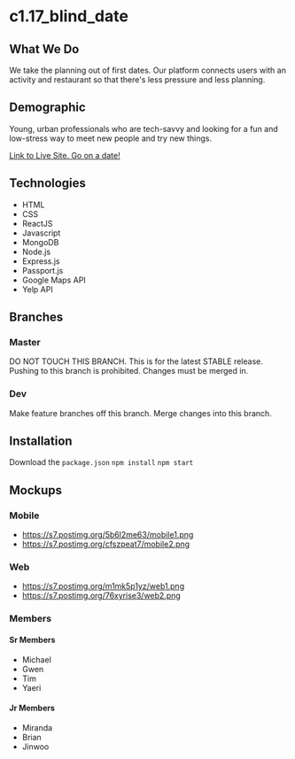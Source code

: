 # c1.17_blind_date
## What We Do
We take the planning out of first dates. Our platform connects users with an activity and restaurant so that there's less pressure and less planning.

## Demographic
Young, urban professionals who are tech-savvy and looking for a fun and low-stress way to meet new people and try new things.

<a href = "http://wynk.world/">Link to Live Site. Go on a date!</a>

## Technologies
- HTML
- CSS
- ReactJS
- Javascript
- MongoDB
- Node.js
- Express.js
- Passport.js
- Google Maps API
- Yelp API

## Branches
### Master
DO NOT TOUCH THIS BRANCH. This is for the latest STABLE release. Pushing to this branch is prohibited. Changes must be merged in.

### Dev
Make feature branches off this branch. Merge changes into this branch.

## Installation
Download the `package.json`
`npm install`
`npm start`

## Mockups
### Mobile
- https://s7.postimg.org/5b6l2me63/mobile1.png
- https://s7.postimg.org/cfszpeat7/mobile2.png

### Web
- https://s7.postimg.org/m1mk5p1yz/web1.png
- https://s7.postimg.org/76xyrise3/web2.png

### Members
#### Sr Members
  - Michael
  - Gwen
  - Tim
  - Yaeri
#### Jr Members
  - Miranda
  - Brian
  - Jinwoo

